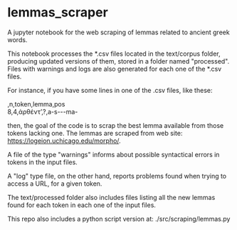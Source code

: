 # lemmas_scraper
A jupyter notebook for the web scraping of lemmas related to ancient greek words.

This notebook processes the *.csv files located in the text/corpus folder, 
producing updated versions of them, stored in a folder named
"processed". Files with warnings and logs are also generated for
each one of the *.csv files.

For instance, if you have some lines in one of the .csv files, like these:

,n,token,lemma,pos                                                                                          
8,4,ἀρθέντʼ,?,a-s---ma-

then, the goal of the code is to scrap the best lemma available from those 
tokens lacking one. The lemmas are scraped from web site:
https://logeion.uchicago.edu/morpho/.

A file of the type "warnings" informs about possible syntactical errors
in tokens in the input files.

A "log" type file, on the other hand, reports problems found when trying
to access a URL, for a given token.

The text/processed folder also includes files listing all the new lemmas
found for each token in each one of the input files.

This repo also includes a python script version at: ./src/scraping/lemmas.py

